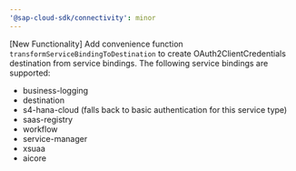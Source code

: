 ```yaml
---
'@sap-cloud-sdk/connectivity': minor
---
```


[New Functionality] Add convenience function `transformServiceBindingToDestination` to create OAuth2ClientCredentials destination from service bindings.
The following service bindings are supported:

- business-logging
- destination
- s4-hana-cloud (falls back to basic authentication for this service type)
- saas-registry
- workflow
- service-manager
- xsuaa
- aicore
